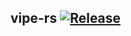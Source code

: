 ## vipe-rs [![Release](https://github.com/RandyMcMillan/vipe-rs/actions/workflows/release.yml/badge.svg)](https://github.com/RandyMcMillan/vipe-rs/actions/workflows/release.yml)
